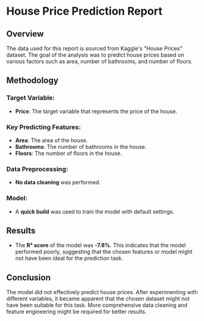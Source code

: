 # House Price Prediction Report

## Overview

The data used for this report is sourced from Kaggle's "House Prices" dataset. The goal of the analysis was to predict house prices based on various factors such as area, number of bathrooms, and number of floors.

## Methodology

### Target Variable:
- **Price**: The target variable that represents the price of the house.

### Key Predicting Features:
- **Area**: The area of the house.
- **Bathrooms**: The number of bathrooms in the house.
- **Floors**: The number of floors in the house.

### Data Preprocessing:
- **No data cleaning** was performed.

### Model:
- A **quick build** was used to train the model with default settings.

## Results

- The **R² score** of the model was **-7.8%**. This indicates that the model performed poorly, suggesting that the chosen features or model might not have been ideal for the prediction task.

## Conclusion

The model did not effectively predict house prices. After experimenting with different variables, it became apparent that the chosen dataset might not have been suitable for this task. More comprehensive data cleaning and feature engineering might be required for better results.
